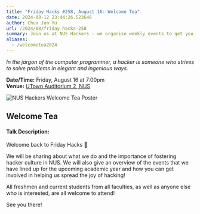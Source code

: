 ```yaml
---
title: "Friday Hacks #258, August 16: Welcome Tea"
date: 2024-08-12 23:44:26.523646
author: Chua Jun Yu
url: /2024/08/friday-hacks-258
summary: Join us at NUS Hackers - we organise weekly events to get you up and running with workshops, talks, hackathons and more!
aliases:
  - /welcometea2024
---
```


<em>In the jargon of the computer programmer, a hacker is someone who strives to solve problems in elegant and ingenious ways.</em>

**Date/Time:** Friday, August 16 at 7:00pm<br />
**Venue:** [UTown Auditorium 2, NUS](https://maps.app.goo.gl/L4K8hrrsm9QYSgF87)<br />

<img src="/img/2024/fh/258.png" alt="NUS Hackers Welcome Tea Poster" /><br />

## Welcome Tea

#### Talk Description:

Welcome back to Friday Hacks 👋

We will be sharing about what we do and the importance of fostering hacker culture in NUS. We will also give an overview of the events that we have lined up for the upcoming academic year and how you can get involved in helping us spread the joy of hacking!

All freshmen and current students from all faculties, as well as anyone else who is interested, are all welcome to attend!

<!-- If you are unable to come join us physically, you are welcome to join us [online](Link TBC)! -->

See you there!

